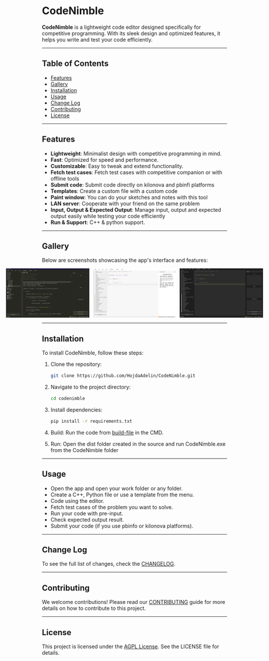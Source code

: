 # CodeNimble

**CodeNimble** is a lightweight code editor designed specifically for competitive programming. With its sleek design and optimized features, it helps you write and test your code efficiently.

---

## Table of Contents
- [Features](#features)
- [Gallery](#gallery)
- [Installation](#installation)
- [Usage](#usage)
- [Change Log](#change-log)
- [Contributing](#contributing)
- [License](#license)

---

## Features
- **Lightweight**: Minimalist design with competitive programming in mind.
- **Fast**: Optimized for speed and performance.
- **Customizable**: Easy to tweak and extend functionality.
- **Fetch test cases**: Fetch test cases with competitive companion or with offline tools 
- **Submit code**: Submit code directly on kilonova and pbinfi platforms
- **Templates**: Create a custom file with a custom code
- **Paint window**: You can do your sketches and notes with this tool
- **LAN server**: Cooperate with your friend on the same problem
- **Input, Output & Expected Output**: Manage input, output and expected output easily while testing your code efficiently
- **Run & Support**: C++ & python support.

---

## Gallery
Below are screenshots showcasing the app's interface and features:

<div style="display: flex; justify-content: center; gap: 10px;">
  <img src="images/ss.png" alt="Screenshot 1" width="45%">
  <img src="images/ss2.png" alt="Screenshot 2" width="45%">
  <img src="images/ss3.png" alt="Screenshot 3" width="45%">
</div>

---

## Installation
To install CodeNimble, follow these steps:
1. Clone the repository:
   ```bash
   git clone https://github.com/HojdaAdelin/CodeNimble.git
   ```
2. Navigate to the project directory:
   ```bash
   cd codenimble
   ```
3. Install dependencies:
   ```bash
   pip install -r requirements.txt
   ```
4. Build:
   Run the code from [build-file](build_info/build.md) in the CMD.

5. Run:
    Open the dist folder created in the source and run CodeNimble.exe from the CodeNimble folder

---

## Usage
- Open the app and open your work folder or any folder.
- Create a C++, Python file or use a template from the menu.
- Code using the editor.
- Fetch test cases of the problem you want to solve.
- Run your code with pre-input.
- Check expected output result.
- Submit your code (if you use pbinfo or kilonova platforms).

---

## Change Log
To see the full list of changes, check the [CHANGELOG](CHANGELOG.md).

---

## Contributing
We welcome contributions! Please read our [CONTRIBUTING](CONTRIBUTING.md) guide for more details on how to contribute to this project.

---

## License
This project is licensed under the [AGPL License](LICENSE). See the LICENSE file for details.
